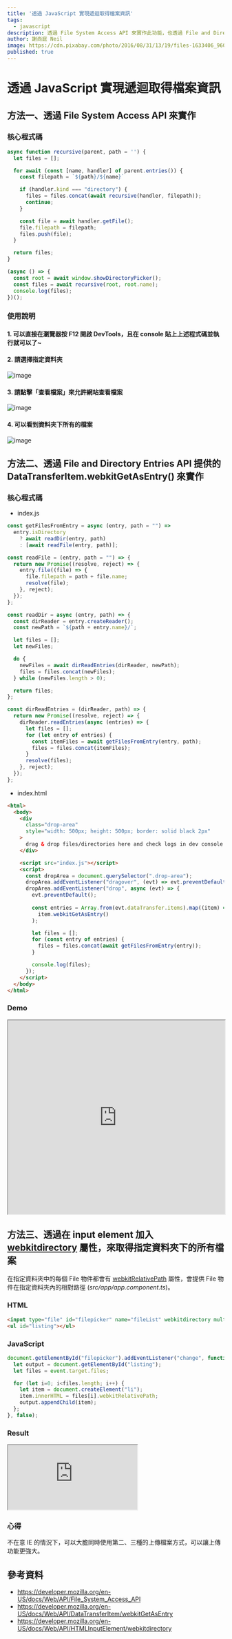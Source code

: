 ```yaml
---
title: '透過 JavaScript 實現遞迴取得檔案資訊'
tags: 
  - javascript
description: 透過 File System Access API 來實作此功能，也透過 File and Directory Entries API 提供的 DataTransferItem.webkitGetAsEntry() 來實作，最後嘗試在 input element 加入　webkitdirectory 屬性來實現其功能。
author: 謝尚庭 Neil
image: https://cdn.pixabay.com/photo/2016/08/31/13/19/files-1633406_960_720.jpg
published: true
---
```


# 透過 JavaScript 實現遞迴取得檔案資訊

## 方法一、透過 File System Access API 來實作

### 核心程式碼

```javascript
async function recursive(parent, path = '') {
  let files = [];

  for await (const [name, handler] of parent.entries()) {
    const filepath = `${path}/${name}`

    if (handler.kind === "directory") {
      files = files.concat(await recursive(handler, filepath));
      continue;
    }

    const file = await handler.getFile();
    file.filepath = filepath;
    files.push(file);
  }

  return files;
}

(async () => {
  const root = await window.showDirectoryPicker();
  const files = await recursive(root, root.name);
  console.log(files);
})();
```

### 使用說明

#### 1. 可以直接在瀏覽器按 F12 開啟 DevTools，且在 console 貼上上述程式碼並執行就可以了~

#### 2. 請選擇指定資料夾

![image](https://i.imgur.com/gqUmEF1.png)

#### 3. 請點擊「查看檔案」來允許網站查看檔案

![image](https://i.imgur.com/8N7HtAD.png)

#### 4. 可以看到資料夾下所有的檔案

![image](https://i.imgur.com/F7pAyS6.png)

## 方法二、透過 File and Directory Entries API 提供的 DataTransferItem.webkitGetAsEntry() 來實作

### 核心程式碼

- index.js

```javascript
const getFilesFromEntry = async (entry, path = "") =>
  entry.isDirectory
    ? await readDir(entry, path)
    : [await readFile(entry, path)];

const readFile = (entry, path = "") => {
  return new Promise((resolve, reject) => {
    entry.file((file) => {
      file.filepath = path + file.name;
      resolve(file);
    }, reject);
  });
};

const readDir = async (entry, path) => {
  const dirReader = entry.createReader();
  const newPath = `${path + entry.name}/`;

  let files = [];
  let newFiles;

  do {
    newFiles = await dirReadEntries(dirReader, newPath);
    files = files.concat(newFiles);
  } while (newFiles.length > 0);

  return files;
};

const dirReadEntries = (dirReader, path) => {
  return new Promise((resolve, reject) => {
    dirReader.readEntries(async (entries) => {
      let files = [];
      for (let entry of entries) {
        const itemFiles = await getFilesFromEntry(entry, path);
        files = files.concat(itemFiles);
      }
      resolve(files);
    }, reject);
  });
};
```

- index.html

```html
<html>
  <body>
    <div
      class="drop-area"
      style="width: 500px; height: 500px; border: solid black 2px"
    >
      drag & drop files/directories here and check logs in dev console
    </div>

    <script src="index.js"></script>
    <script>
      const dropArea = document.querySelector(".drop-area");
      dropArea.addEventListener("dragover", (evt) => evt.preventDefault());
      dropArea.addEventListener("drop", async (evt) => {
        evt.preventDefault();
        
        const entries = Array.from(evt.dataTransfer.items).map((item) =>
          item.webkitGetAsEntry()
        );

        let files = [];
        for (const entry of entries) {
          files = files.concat(await getFilesFromEntry(entry));
        }

        console.log(files);
      });
    </script>
  </body>
</html>
```

### Demo

<iframe width="100%" height="450px" src="https://stackblitz.com/edit/drag-transfer-items?embed=1&file=index.js"></iframe>

## 方法三、透過在 input element 加入 [webkitdirectory](https://developer.mozilla.org/en-US/docs/Web/HTML/Element/input#attr-webkitdirectory) 屬性，來取得指定資料夾下的所有檔案

在指定資料夾中的每個 File 物件都會有 [webkitRelativePath](https://developer.mozilla.org/en-US/docs/Web/API/HTMLInputElement/webkitdirectory) 屬性，會提供 File 物件在指定資料夾內的相對路徑 (*src/app/app.component.ts*)。

### HTML

```html
<input type="file" id="filepicker" name="fileList" webkitdirectory multiple />
<ul id="listing"></ul>
```

### JavaScript

```javascript
document.getElementById("filepicker").addEventListener("change", function(event) {
  let output = document.getElementById("listing");
  let files = event.target.files;

  for (let i=0; i<files.length; i++) {
    let item = document.createElement("li");
    item.innerHTML = files[i].webkitRelativePath;
    output.appendChild(item);
  };
}, false);
```

### Result

<iframe id="webkitdirectory_example" src="https://yari-demos.prod.mdn.mozit.cloud/en-US/docs/Web/API/HTMLInputElement/webkitdirectory/_samples_/Example" loading="lazy"></iframe>


### 心得

  不在意 IE 的情況下，可以大膽同時使用第二、三種的上傳檔案方式，可以讓上傳功能更強大。

## 參考資料

- <https://developer.mozilla.org/en-US/docs/Web/API/File_System_Access_API>
- <https://developer.mozilla.org/en-US/docs/Web/API/DataTransferItem/webkitGetAsEntry>
- <https://developer.mozilla.org/en-US/docs/Web/API/HTMLInputElement/webkitdirectory>
